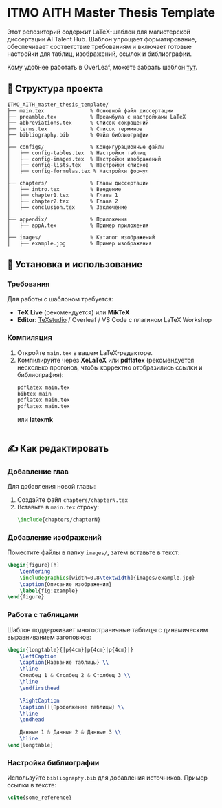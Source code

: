 # ITMO AITH Master Thesis Template

Этот репозиторий содержит LaTeX-шаблон для магистерской диссертации AI Talent Hub. Шаблон упрощает форматирование, обеспечивает соответствие требованиям и включает готовые настройки для таблиц, изображений, ссылок и библиографии.

Кому удобнее работать в OverLeaf, можете забрать шаблон [тут](https://www.overleaf.com/read/mgqyggdgbknt#906037).

## 📂 Структура проекта

```
ITMO_AITH_master_thesis_template/
├── main.tex               % Основной файл диссертации
├── preamble.tex           % Преамбула с настройками LaTeX
├── abbreviations.tex      % Список сокращений
├── terms.tex              % Список терминов
├── bibliography.bib       % Файл библиографии
│
├── configs/               % Конфигурационные файлы
│   ├── config-tables.tex  % Настройки таблиц
│   ├── config-images.tex  % Настройки изображений
│   ├── config-lists.tex   % Настройки списков
│   ├── config-formulas.tex % Настройки формул
│
├── chapters/              % Главы диссертации
│   ├── intro.tex          % Введение
│   ├── chapter1.tex       % Глава 1
│   ├── chapter2.tex       % Глава 2
│   ├── conclusion.tex     % Заключение
│
├── appendix/              % Приложения
│   ├── appA.tex           % Пример приложения
│
├── images/                % Каталог изображений
│   ├── example.jpg        % Пример изображения
```

## 🚀 Установка и использование

### Требования
Для работы с шаблоном требуется:
- **TeX Live** (рекомендуется) или **MikTeX**
- **Editor**: [TeXstudio](https://www.texstudio.org/) / Overleaf / VS Code с плагином LaTeX Workshop

### Компиляция
1. Откройте `main.tex` в вашем LaTeX-редакторе.
2. Компилируйте через **XeLaTeX** или **pdflatex** (рекомендуется несколько прогонов, чтобы корректно отобразились ссылки и библиография):
   ```bash
   pdflatex main.tex
   bibtex main
   pdflatex main.tex
   pdflatex main.tex
   ```
   или **latexmk**
   ```bash
   
   ```

## ✍️ Как редактировать

### Добавление глав
Для добавления новой главы:
1. Создайте файл `chapters/chapterN.tex`
2. Вставьте в `main.tex` строку:
   ```latex
   \include{chapters/chapterN}
   ```

### Добавление изображений
Поместите файлы в папку `images/`, затем вставьте в текст:
```latex
\begin{figure}[h]
    \centering
    \includegraphics[width=0.8\textwidth]{images/example.jpg}
    \caption{Описание изображения}
    \label{fig:example}
\end{figure}
```

### Работа с таблицами
Шаблон поддерживает многостраничные таблицы с динамическим выравниванием заголовков:
```latex
\begin{longtable}{|p{4cm}|p{4cm}|p{4cm}|}
    \LeftCaption
    \caption{Название таблицы} \\
    \hline
    Столбец 1 & Столбец 2 & Столбец 3 \\
    \hline
    \endfirsthead

    \RightCaption
    \caption[]{Продолжение таблицы} \\
    \hline
    \endhead

    Данные 1 & Данные 2 & Данные 3 \\
    \hline
\end{longtable}
```

### Настройка библиографии
Используйте `bibliography.bib` для добавления источников. Пример ссылки в тексте:
```latex
\cite{some_reference}
```

